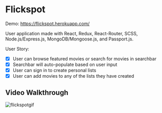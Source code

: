 # Flickspot

Demo: https://flickspot.herokuapp.com/

User application made with React, Redux, React-Router, SCSS, Node.js/Express.js, MongoDB/Mongoose.js, and Passport.js.

User Story:

- [x] User can browse featured movies or search for movies in searchbar 
- [x] Searchbar will auto-populate based on user input
- [x] User can sign in to create personal lists
- [x] User can add movies to any of the lists they have created

## Video Walkthrough ##

![flickspotgif](https://user-images.githubusercontent.com/13504122/34472299-8902c6b8-ef67-11e7-86d9-6af577671f03.gif)
